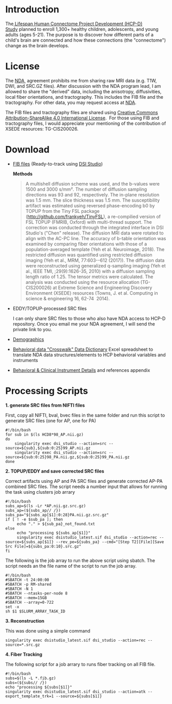 # Introduction

The[ Lifespan Human Connectome Project Development (HCP-D) Study](https://www.humanconnectome.org/study/hcp-lifespan-development) planned to enroll 1,300+ healthy children, adolescents, and young adults (ages 5-21). The purpose is to discover how different parts of a child's brain are connected and how these connections (the "connectome") change as the brain develops.

# License

The [NDA ](https://nda.nih.gov/) agreement prohibits me from sharing raw MRI data (e.g. T1W, DWI, and SRC.GZ files). After discussion with the NDA program lead, I am allowed to share the "derived" data, including the anisotropy, diffusivities, local fiber orientations, and tractography. This includes the FIB file and the tractography. For other data, you may request access at [NDA](https://nda.nih.gov/).

The FIB files and tractography files are shared using [Creative Commons Attribution-ShareAlike 4.0 International License](http://creativecommons.org/licenses/by-sa/4.0/).  For those using FIB and tractography files, I would appreciate your mentioning of the contribution of XSEDE resources: TG-CIS200026.

# Download

- [FIB files](https://pitt-my.sharepoint.com/:f:/g/personal/yehfc_pitt_edu/Esgw2vN45mNJu3gYi2hjqrYBbFTDry10x8KX4u3kmYmjTQ?e=T8PoKA) (Ready-to-track using [DSI Studio](https://dsi-studio.labsolver.org))

  **Methods**
  > A multishell diffusion scheme was used, and the b-values were 1500 and 3000 s/mm². The number of diffusion sampling directions was 93 and 92, respectively. The in-plane resolution was 1.5 mm. The slice thickness was 1.5 mm. The susceptibility artifact was estimated using reversed phase-encoding b0 by TOPUP from the Tiny FSL package (http://github.com/frankyeh/TinyFSL), a re-compilied version of FSL TOPUP (FMRIB, Oxford) with multi-thread support. The correction was conducted through the integrated interface in DSI Studio's ("Chen" release). The diffusion MRI data were rotated to align with the AC-PC line. The accuracy of b-table orientation was examined by comparing fiber orientations with those of a population-averaged template (Yeh et al. Neuroimage, 2018). The restricted diffusion was quantified using restricted diffusion imaging (Yeh et al., MRM, 77:603--612 (2017)). The diffusion data were reconstructed using generalized q-sampling imaging (Yeh et al., IEEE TMI, ;29(9):1626-35, 2010) with a diffusion sampling length ratio of 1.25. The tensor metrics were calculated. The analysis was conducted using the resource allocation (TG-CIS200026) at Extreme Science and Engineering Discovery Environment (XSEDE) resources (Towns, J. et al. Computing in science & engineering 16, 62-74  2014).

- EDDY/TOPUP-processed SRC files

  I can only share SRC files to those who also have NDA access to HCP-D repository. Once you email me your NDA agreement, I will send the private link to you.

- [Demographics](https://www.humanconnectome.org/storage/app/media/documentation/LS2.0/HCD_LS_2.0_subject_completeness.csv)


- [Behavioral data "Crosswalk" Data Dictionary](https://www.humanconnectome.org/storage/app/media/documentation/LS2.0/LS2.0_Crosswalk_Behavioral_Data_Dictionary.xlsx "https://www.humanconnectome.org/storage/app/media/documentation/LS2.0/LS2.0_Crosswalk_Behavioral_Data_Dictionary.xlsx") Excel spreadsheet to translate NDA data structures/elements to HCP behavioral variables and instruments

- [Behavioral & Clinical Instrument Details](https://www.humanconnectome.org/storage/app/media/documentation/LS2.0/LS_2.0_Release_Appendix_2.pdf "https://www.humanconnectome.org/storage/app/media/documentation/LS2.0/LS_2.0_Release_Appendix_2.pdf") and references appendix

# Processing Scripts

**1. generate SRC files from NIFTI files**

First, copy all NIFTI, bval, bvec files in the same folder and run this script to generate SRC files (one for AP, one for PA)

```
#!/bin/bash
for sub in $(ls HCD8*98_AP.nii.gz)
do    
    singularity exec dsi_studio --action=src --source=${sub},${sub:0:25}99_AP.nii.gz
    singularity exec dsi_studio --action=src --source=${sub:0:25}98_PA.nii.gz,${sub:0:25}99_PA.nii.gz
done
```

**2. TOPUP/EDDY and save corrected SRC files**

Correct artifacts using AP and PA SRC files and generate corrected AP-PA combined SRC files.
The script needs a number input that allows for running the task using clusters job arrary

```
#!/bin/bash
subs_ap=$(ls -Lr *AP.nii.gz.src.gz)
subs_ap=(${subs_ap// /})
subs_pa="${subs_ap[$1]:0:28}PA.nii.gz.src.gz"
if [ ! -e $sub_pa ]; then
     echo "." > ${sub_pa}_not_found.txt
else    
     echo "processing ${subs_ap[$1]}"
     singularity exec dsistudio_latest.sif dsi_studio --action=rec --source=${subs_ap[$1]} --rev_pe=${subs_pa} --cmd="[Step T2][File][Save Src File]=${subs_pa:0:10}.src.gz"
fi
```

The following is the job array to run the above script using sbatch. The script needs an the file name of the script to run the job array.

```
#!/bin/bash
#SBATCH -t 24:00:00
#SBATCH -p RM-shared
#SBATCH -N 1
#SBATCH --ntasks-per-node 8
#SBATCH --mem=15GB
#SBATCH --array=0-722
set -x
sh $1 $SLURM_ARRAY_TASK_ID
```

**3. Reconstruction**

This was done using a simple command

```
singularity exec dsistudio_latest.sif dsi_studio --action=rec --source=*.src.gz
```

**4. Fiber Tracking**

The following script for a job arrary to runs fiber tracking on all FIB file. 

```
#!/bin/bash
subs=$(ls -L *.fib.gz)
subs=(${subs// /})
echo "processing ${subs[$1]}"
singularity exec dsistudio_latest.sif dsi_studio --action=atk --export_template_trk=1 --source=${subs[$1]}
```
